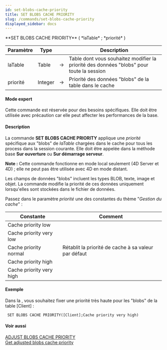 ```yaml
---
id: set-blobs-cache-priority
title: SET BLOBS CACHE PRIORITY
slug: /commands/set-blobs-cache-priority
displayed_sidebar: docs
---
```


<!--REF #_command_.SET BLOBS CACHE PRIORITY.Syntax-->**SET BLOBS CACHE PRIORITY** ( *laTable* ; *priorité* )<!-- END REF-->
<!--REF #_command_.SET BLOBS CACHE PRIORITY.Params-->
| Paramètre | Type |  | Description |
| --- | --- | --- | --- |
| laTable | Table | &rarr; | Table dont vous souhaitez modifier la priorité des données "blobs" pour toute la session |
| priorité | Integer | &rarr; | Priorité des données "blobs" de la table dans le cache |

<!-- END REF-->

#### Mode expert 

<!--REF #_command_.SET BLOBS CACHE PRIORITY.Summary-->Cette commande est réservée pour des besoins spécifiques.<!-- END REF--> Elle doit être utilisée avec précaution car elle peut affecter les performances de la base. 

#### Description 

La commande **SET BLOBS CACHE PRIORITY** applique une *priorité* spécifique aux "blobs" de *laTable* chargées dans le cache pour tous les process dans la session courante. Elle doit être appelée dans la méthode base **Sur ouverture** ou **Sur démarrage serveur**.

**Note :** Cette commande fonctionne en mode local seulement (4D Server et 4D) ; elle ne peut pas être utilisée avec 4D en mode distant. 

 Les champs de données "blobs" incluent les types BLOB, texte, image et objet. La commande modifie la priorité de ces données uniquement lorsqu'elles sont stockées dans le fichier de données. 

Passez dans le paramètre *priorité* une des constantes du thème "*Gestion du cache*" :

| Constante                | Comment                                              |
| ------------------------ | ---------------------------------------------------- |
| Cache priority low       |                                                      |
| Cache priority very low  |                                                      |
| Cache priority normal    | Rétablit la priorité de cache à sa valeur par défaut |
| Cache priority high      |                                                      |
| Cache priority very high |                                                      |

#### Exemple 

Dans la , vous souhaitez fixer une priorité très haute pour les "blobs" de la table \[Client\] :

```4d
 SET BLOBS CACHE PRIORITY([Client];Cache priority very high)
```

#### Voir aussi 

[ADJUST BLOBS CACHE PRIORITY](adjust-blobs-cache-priority.md)  
[Get adjusted blobs cache priority](get-adjusted-blobs-cache-priority.md)  